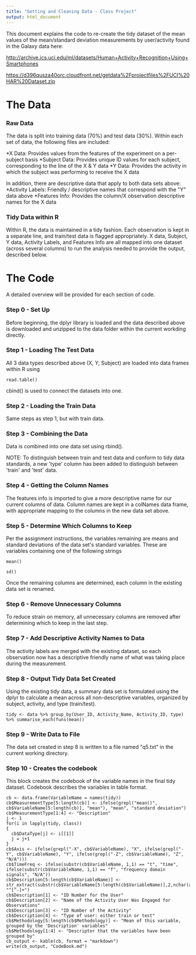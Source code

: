 ```yaml
---
title: "Getting and Cleaning Data - Class Project"
output: html_document
---
```


This document explains the code to re-create the tidy dataset of the mean values of the mean/standard deviation measurements by user/activity found in the Galaxy data here:

http://archive.ics.uci.edu/ml/datasets/Human+Activity+Recognition+Using+Smartphones

https://d396qusza40orc.cloudfront.net/getdata%2Fprojectfiles%2FUCI%20HAR%20Dataset.zip

# The Data

### Raw Data
The data is split into training data (70%) and test data (30%).  Within each set of data, the following files are included:

*X Data: Provides values from the features of the experiment on a per-subject basis
*Subject Data: Provides unique ID values for each subject, corresponding to the line of the X & Y data
*Y Data: Provides the activity in which the subject was performing to receive the X data

In addition, there are descriptive data that apply to both data sets above:
*Activity Labels: Friendly / descriptive names that correspond with the "Y" data above
*Features Info: Provides the column/X observation descriptive names for the X data


### Tidy Data within R

Within R, the data is maintained in a tidy fashion.  Each observation is kept in a separate line, and train/test data is flagged appropriately. X data, Subject, Y data, Activity Labels, and Features Info are all mapped into one dataset (across several columns) to run the analysis needed to provide the output, described below.

# The Code

A detailed overview will be provided for each section of code.

### Step 0 - Set Up
Before beginning, the dplyr library is loaded and the data described above is downloaded and unzipped to the data folder within the current workding directly.

### Step 1 - Loading The Test Data
All 3 data types described above (X, Y, Subject) are loaded into data frames within R using 
```{r}
read.table()
```
cbind() is used to connect the datasets into one.

### Step 2 - Loading the Train Data
Same steps as step 1, but with train data.

### Step 3 - Combining the Data
Data is combined into one data set using rbind().

NOTE: To distinguish between train and test data and conform to tidy data standards, a new 'type' column has been added to distinguish between 'train' and 'test' data.

### Step 4 - Getting the Column Names
The features info is imported to give a more descriptive name for our current columns of data.  Column names are kept in a colNames data frame, with appropriate mapping to the columns in the new data set above.

### Step 5 - Determine Which Columns to Keep 
Per the assignment instructions, the variables remaining are means and standard deviations of the data set's standard  variables.  These are variables containing one of the following strings

```{r}
mean()
```
```{r}
sd()
```

Once the remaining columns are determined, each column in the existing data set is renamed.

### Step 6 - Remove Unnecessary Columns
To reduce strain on memory, all unnecessary columns are removed after determining which to keep in the last step.

### Step 7 - Add Descriptive Activity Names to Data
The activity labels are merged with the existing dataset, so each observation now has a descriptive friendly name of what was taking place during the measurement.

### Step 8 - Output Tidy Data Set Created
Using the existing tidy data, a summary data set is formulated using the dplyr to calculate a mean across all non-descriptive variables, organized by subject, activity, and type (train/test).

```{r}
tidy <- data %>% group_by(User_ID, Activity_Name, Activity_ID, type) %>% summarise_each(funs(mean))
```

### Step 9 - Write Data to File
The data set created in step 8 is written to a file named "q5.txt" in the current working directory.

### Step 10 - Creates the codebook
This block creates the codebook of the variable names in the final tidy dataset.  Codebook describes the variables in table format.
```{r}
cb <- data.frame(VariableName = names(tidy))
cb$MeasurementType[5:length(cb)] <- ifelse(grepl("mean()", cb$VariableName[5:length(cb)], "mean"), "mean", "standard deviation")
cb$MeasurementType[1:4] <- "Description"
j <- 1
for(i in lapply(tidy, class))
{
  cb$DataType[j] <- i[[1]]
  j = j+1
}
cb$Axis <- ifelse(grepl("-X", cb$VariableName), "X", ifelse(grepl("-Y", cb$VariableName), "Y", ifelse(grepl("-Z", cb$VariableName), "Z", "N/A")))
cb$TimeFreq <- ifelse(substr(cb$VariableName, 1,1) == "t", "time", ifelse(substr(cb$VariableName, 1,1) == "f", "frequency domain signals", "N/A"))
cb$Description[5:length(cb$VariableName)] <- str_extract(substr(cb$VariableName[5:length(cb$VariableName)],2,nchar(as.character(cb$VariableName[5:length(cb$VariableName)]))), "^[^-]+")
cb$Description[1] <- "ID Number for the User"
cb$Description[2] <- "Name of the Activity User Was Engaged for Observations"
cb$Description[3] <- "ID Number of the Activity"
cb$Description[4] <- "Type of user: either train or test"
cb$Methodology[5:length(cb$Methodology)] <- "Mean of this variable, grouped by the 'Description' variables" 
cb$Methodology[1:4] <- "Descriptor that the variables have been grouped by"
cb_output <- kable(cb, format = "markdown")
write(cb_output, "CodeBook.md")
```
